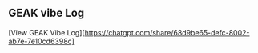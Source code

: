 ## GEAK vibe Log
[View GEAK Vibe Log][https://chatgpt.com/share/68d9be65-defc-8002-ab7e-7e10cd6398c]
